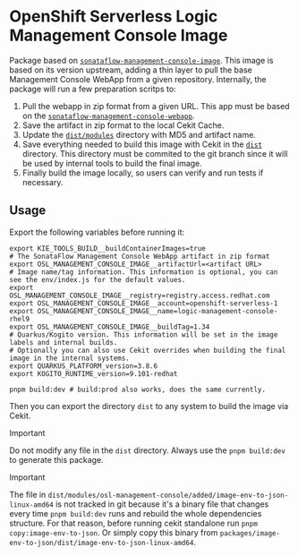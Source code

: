 # OpenShift Serverless Logic Management Console Image

Package based on [`sonataflow-management-console-image`](../sonataflow-management-console-image).
This image is based on its version upstream, adding a thin layer to pull the base Management Console WebApp from a given repository.
Internally, the package will run a few preparation scritps to:

1. Pull the webapp in zip format from a given URL. This app must be based on the [`sonataflow-management-console-webapp`](../sonataflow-management-console-webapp).
2. Save the artifact in zip format to the local Cekit Cache.
3. Update the [`dist/modules`](dist/modules) directory with MD5 and artifact name.
4. Save everything needed to build this image with Cekit in the [`dist`](dist) directory. This directory must be commited to the git branch since it will be used by internal tools to build the final image.
5. Finally build the image locally, so users can verify and run tests if necessary.

## Usage

Export the following variables before running it:

```shell
export KIE_TOOLS_BUILD__buildContainerImages=true
# The SonataFlow Management Console WebApp artifact in zip format
export OSL_MANAGEMENT_CONSOLE_IMAGE__artifactUrl=<artifact URL>
# Image name/tag information. This information is optional, you can see the env/index.js for the default values.
export OSL_MANAGEMENT_CONSOLE_IMAGE__registry=registry.access.redhat.com
export OSL_MANAGEMENT_CONSOLE_IMAGE__account=openshift-serverless-1
export OSL_MANAGEMENT_CONSOLE_IMAGE__name=logic-management-console-rhel9
export OSL_MANAGEMENT_CONSOLE_IMAGE__buildTag=1.34
# Quarkus/Kogito version. This information will be set in the image labels and internal builds.
# Optionally you can also use Cekit overrides when building the final image in the internal systems.
export QUARKUS_PLATFORM_version=3.8.6
export KOGITO_RUNTIME_version=9.101-redhat

pnpm build:dev # build:prod also works, does the same currently.
```

Then you can export the directory `dist` to any system to build the image via Cekit.

> [!IMPORTANT]
> Do not modify any file in the `dist` directory. Always use the `pnpm build:dev` to generate this package.

> [!IMPORTANT]
> The file in `dist/modules/osl-management-console/added/image-env-to-json-linux-amd64` is not tracked in git because it's a binary file that changes every time `pnpm build:dev` runs and rebuild the whole dependencies structure. For that reason, before running cekit standalone run `pnpm copy:image-env-to-json`. Or simply copy this binary from `packages/image-env-to-json/dist/image-env-to-json-linux-amd64`.
